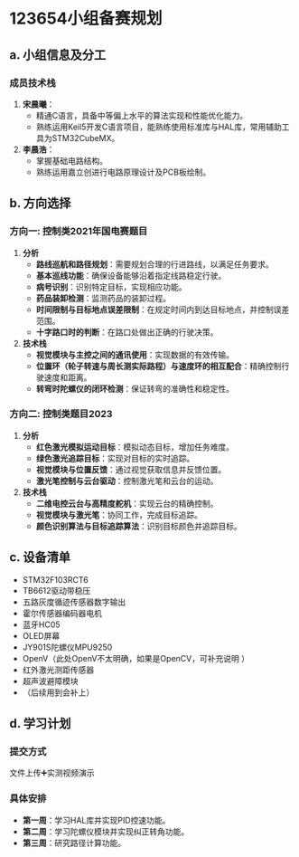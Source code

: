 # 123654小组备赛规划

## a. 小组信息及分工
### 成员技术栈
1. **宋晨曦**：
   - 精通C语言，具备中等偏上水平的算法实现和性能优化能力。
   - 熟练运用Keil5开发C语言项目，能熟练使用标准库与HAL库，常用辅助工具为STM32CubeMX。
2. **李晨浩**：
   - 掌握基础电路结构。
   - 熟练运用嘉立创进行电路原理设计及PCB板绘制。

## b. 方向选择
### 方向一: 控制类2021年国电赛题目
1. **分析**
    - **路线巡航和路径规划**：需要规划合理的行进路线，以满足任务要求。
    - **基本巡线功能**：确保设备能够沿着指定线路稳定行驶。
    - **病号识别**：识别特定目标，实现相应功能。
    - **药品装卸检测**：监测药品的装卸过程。
    - **时间限制与目标地点误差限制**：在规定时间内到达目标地点，并控制误差范围。
    - **十字路口时的判断**：在路口处做出正确的行驶决策。
2. **技术栈**
    - **视觉模块与主控之间的通讯使用**：实现数据的有效传输。
    - **位置环（轮子转速与周长测实际路程）与速度环的相互配合**：精确控制行驶速度和距离。
    - **转弯时陀螺仪的闭环检测**：保证转弯的准确性和稳定性。

### 方向二: 控制类题目2023
1. **分析**
    - **红色激光模拟运动目标**：模拟动态目标，增加任务难度。
    - **绿色激光追踪目标**：实现对目标的实时追踪。
    - **视觉模块与位置反馈**：通过视觉获取信息并反馈位置。
    - **激光笔控制与云台驱动**：控制激光笔和云台的运动。
2. **技术栈**
    - **二维电控云台与高精度舵机**：实现云台的精确控制。
    - **视觉模块与激光笔**：协同工作，完成目标追踪。
    - **颜色识别算法与目标追踪算法**：识别目标颜色并追踪目标。

## c. 设备清单
- STM32F103RCT6
- TB6612驱动带稳压
- 五路灰度循迹传感器数字输出
- 霍尔传感器编码器电机
- 蓝牙HC05
- OLED屏幕
- JY901S陀螺仪MPU9250
- OpenV（此处OpenV不太明确，如果是OpenCV，可补充说明 ）
- 红外激光测距传感器
- 超声波避障模块
- （后续用到会补上）

## d. 学习计划
### 提交方式
文件上传➕实测视频演示

### 具体安排
- **第一周**：学习HAL库并实现PID控速功能。
- **第二周**：学习陀螺仪模块并实现纠正转角功能。
- **第三周**：研究路径计算功能。
